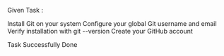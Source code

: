 Given Task :

Install Git on your system
Configure your global Git username and email
Verify installation with git --version
Create your GitHub account

Task Successfully Done